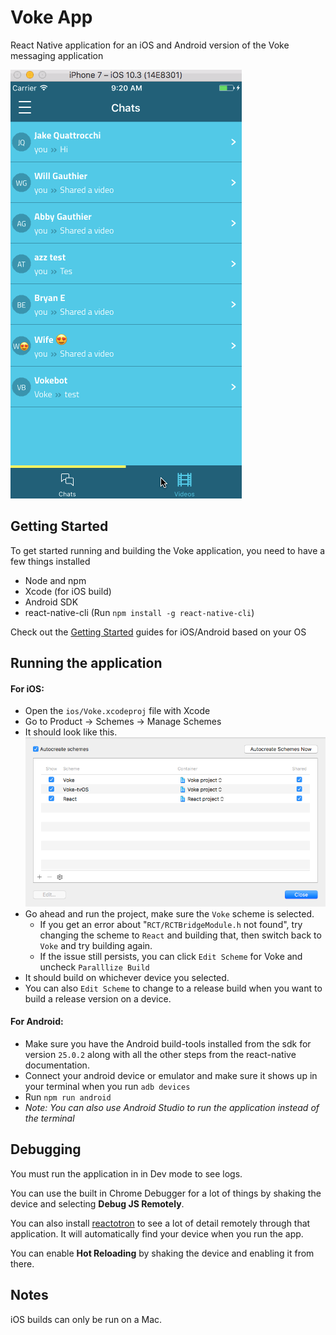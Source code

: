 # Voke App

React Native application for an iOS and Android version of the Voke messaging application

![Demo](/docs/demo.gif?raw=true)

## Getting Started

To get started running and building the Voke application, you need to have a few things installed

- Node and npm
- Xcode (for iOS build)
- Android SDK
- react-native-cli (Run `npm install -g react-native-cli`)

Check out the [Getting Started](https://facebook.github.io/react-native/docs/getting-started.html) guides for iOS/Android based on your OS



## Running the application

#### For iOS:

- Open the `ios/Voke.xcodeproj` file with Xcode
- Go to Product -> Schemes -> Manage Schemes
- It should look like this. ![Manage Schemes](/docs/ios-manage-schemes.png?raw=true)
- Go ahead and run the project, make sure the `Voke` scheme is selected.
  - If you get an error about "`RCT/RCTBridgeModule.h` not found", try changing the scheme to `React` and building that, then switch back to `Voke` and try building again.
  - If the issue still persists, you can click `Edit Scheme` for Voke and uncheck `Paralllize Build`
- It should build on whichever device you selected.
- You can also `Edit Scheme` to change to a release build when you want to build a release version on a device.

#### For Android:

- Make sure you have the Android build-tools installed from the sdk for version `25.0.2` along with all the other steps from the react-native documentation.
- Connect your android device or emulator and make sure it shows up in your terminal when you run `adb devices`
- Run `npm run android`
- *Note: You can also use Android Studio to run the application instead of the terminal*



## Debugging

You must run the application in in Dev mode to see logs.

You can use the built in Chrome Debugger for a lot of things by shaking the device and selecting **Debug JS Remotely**.

You can also install [reactotron](https://github.com/infinitered/reactotron) to see a lot of detail remotely through that application. It will automatically find your device when you run the app.

You can enable **Hot Reloading** by shaking the device and enabling it from there.



## Notes

iOS builds can only be run on a Mac.

